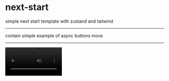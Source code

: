 # next-start
simple next start template with zustand and tailwind
***
contain simple example of async buttons move
***
<video src='https://phkxwnwoxlxflfoblewc.supabase.co/storage/v1/object/public/test_bucket//async-buttons-move.mov' width=180/>

